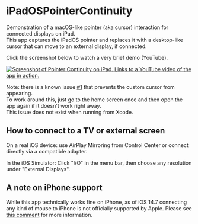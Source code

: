 # iPadOSPointerContinuity
Demonstration of a macOS-like pointer (aka cursor) interaction for connected displays on iPad.  
This app captures the iPadOS pointer and replaces it with a desktop-like cursor that can move to an external display, if connected. 

Click the screenshot below to watch a very brief demo (YouTube).

[![Screenshot of Pointer Continuity on iPad. Links to a YouTube video of the app in action.](https://user-images.githubusercontent.com/12073163/117293476-b5d36680-ae71-11eb-82b4-2da55b71bc05.jpg)](http://www.youtube.com/watch?v=TZD8NU5ZJbI "")

Note: there is a known issue [#1](https://github.com/conath/iPadOSPointerContinuity/issues/1) that prevents the custom cursor from appearing.  
To work around this, just go to the home screen once and then open the app again if it doesn't work right away.  
This issue does not exist when running from Xcode.

## How to connect to a TV or external screen

On a real iOS device: use AirPlay Mirroring from Control Center or connect directly via a compatible adapter.

In the iOS Simulator: Click "I/O" in the menu bar, then choose any resolution under "External Displays".

## A note on iPhone support
While this app technically works fine on iPhone, as of iOS 14.7 connecting any kind of mouse to iPhone is not officially supported by Apple. Please see [this comment](https://github.com/conath/iPadOSPointerContinuity/issues/2#issuecomment-890590817) for more information.
